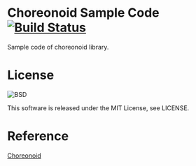 Choreonoid Sample Code  
[![Build Status](https://travis-ci.org/RyuYamamoto/ChoreonoidSample.png?branch=master)](https://travis-ci.org/RyuYamamoto/ChoreonoidSample) 
==========

Sample code of choreonoid library.  

# License
![BSD](http://img.shields.io/badge/license-MIT-green.svg)

This software is released under the MIT License, see LICENSE.  

# Reference
[Choreonoid](https://github.com/s-nakaoka/choreonoid/)
